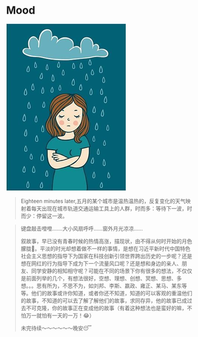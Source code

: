 # Mood

![](../../vonder/img/mood.jpg)

>Eighteen minutes later,五月的某个城市是温热温热的，反复变化的天气映射着每天出现在城市轨道交通运输工具上的人群，时而多：等待下一波，时而少：停留这一波。

>键盘敲击噔噔.......大小风扇呼呼......窗外月光凉凉......
>
>叙故事，早已没有青春时候的热情高涨，描现状，由不得从何时开始的月色朦胧🦌。平淡的时光却想着做不一样的事情，是想在习近平新时代中国特色社会主义思想的指导下为国家在科技创新引领世界跨出历史的一步呢？还是想在网红的行为指导下成为下一个流量风口呢？还是想和身边的亲人、朋友、同学安静的相知相守呢？可能在不同的场景下你有很多的想法，不仅仅是前面列举的几个，有想法很好，空想、理想、创想、冥想、思想、多想。。。思有所为，不思不为，如刘邦、李斯、嬴政、雍正、某马、某东等等。他们的故事或许你知道，或者你还不知道，知道的可以客观的重温他们的故事，不知道的可以去了解了解他们的故事，求同存异，他的故事已成过去不可克隆，你的故事正在变成他的故事（有着这种想法也是蛮好的嘛，不怕万一就怕有一天的一万！😂）
>
>未完待续～～～～～～晚安😴